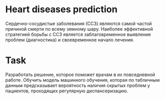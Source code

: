 # Heart diseases prediction

Сердечно-сосудистые заболевания (ССЗ) являются самой частой причиной смерти по всему земному шару. Наиболее эффективной стратегией борьбы с ССЗ является 
заблаговременное выявление проблем (диагностика) и своевременное начало лечения.


# Task
Разработать решение, которое поможет врачам в их повседневной работе. Обучить модель машинного обучения, которая по табличным 
данным предсказывает вероятность наличия скрытых проблем у пациентов, проходящих регулярную диспансеризацию.

